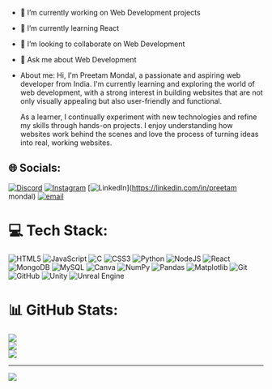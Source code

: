 - 🔭 I’m currently working on Web Development projects
- 🌱 I’m currently learning React
- 👯 I’m looking to collaborate on Web Development
- 💬 Ask me about Web Development
- About me:
  Hi, I'm Preetam Mondal, a passionate and aspiring web developer from India.
  I'm currently learning and exploring the world of web development, with a strong interest in building websites that are not only visually appealing but also user-friendly and functional.

  As a learner, I continually experiment with new technologies and refine my skills through hands-on projects. I enjoy understanding how websites work behind the scenes and love the process of turning ideas into    real, working websites.

## 🌐 Socials:
[![Discord](https://img.shields.io/badge/Discord-%237289DA.svg?logo=discord&logoColor=white)](https://discord.gg/preet_1_am) [![Instagram](https://img.shields.io/badge/Instagram-%23E4405F.svg?logo=Instagram&logoColor=white)](https://instagram.com/pree_t1am) [![LinkedIn](https://img.shields.io/badge/LinkedIn-%230077B5.svg?logo=linkedin&logoColor=white)](https://linkedin.com/in/preetam mondal) [![email](https://img.shields.io/badge/Email-D14836?logo=gmail&logoColor=white)](mailto:pm986294@gmail.com) 

# 💻 Tech Stack:
![HTML5](https://img.shields.io/badge/html5-%23E34F26.svg?style=for-the-badge&logo=html5&logoColor=white) ![JavaScript](https://img.shields.io/badge/javascript-%23323330.svg?style=for-the-badge&logo=javascript&logoColor=%23F7DF1E) ![C](https://img.shields.io/badge/c-%2300599C.svg?style=for-the-badge&logo=c&logoColor=white) ![CSS3](https://img.shields.io/badge/css3-%231572B6.svg?style=for-the-badge&logo=css3&logoColor=white) ![Python](https://img.shields.io/badge/python-3670A0?style=for-the-badge&logo=python&logoColor=ffdd54) ![NodeJS](https://img.shields.io/badge/node.js-6DA55F?style=for-the-badge&logo=node.js&logoColor=white) ![React](https://img.shields.io/badge/react-%2320232a.svg?style=for-the-badge&logo=react&logoColor=%2361DAFB) ![MongoDB](https://img.shields.io/badge/MongoDB-%234ea94b.svg?style=for-the-badge&logo=mongodb&logoColor=white) ![MySQL](https://img.shields.io/badge/mysql-4479A1.svg?style=for-the-badge&logo=mysql&logoColor=white) ![Canva](https://img.shields.io/badge/Canva-%2300C4CC.svg?style=for-the-badge&logo=Canva&logoColor=white) ![NumPy](https://img.shields.io/badge/numpy-%23013243.svg?style=for-the-badge&logo=numpy&logoColor=white) ![Pandas](https://img.shields.io/badge/pandas-%23150458.svg?style=for-the-badge&logo=pandas&logoColor=white) ![Matplotlib](https://img.shields.io/badge/Matplotlib-%23ffffff.svg?style=for-the-badge&logo=Matplotlib&logoColor=black) ![Git](https://img.shields.io/badge/git-%23F05033.svg?style=for-the-badge&logo=git&logoColor=white) ![GitHub](https://img.shields.io/badge/github-%23121011.svg?style=for-the-badge&logo=github&logoColor=white) ![Unity](https://img.shields.io/badge/unity-%23000000.svg?style=for-the-badge&logo=unity&logoColor=white) ![Unreal Engine](https://img.shields.io/badge/unrealengine-%23313131.svg?style=for-the-badge&logo=unrealengine&logoColor=white)
# 📊 GitHub Stats:
![](https://github-readme-stats.vercel.app/api?username=preetam2003&theme=dark&hide_border=false&include_all_commits=false&count_private=false)<br/>
![](https://nirzak-streak-stats.vercel.app/?user=preetam2003&theme=dark&hide_border=false)<br/>
![](https://github-readme-stats.vercel.app/api/top-langs/?username=preetam2003&theme=dark&hide_border=false&include_all_commits=false&count_private=false&layout=compact)

---
[![](https://visitcount.itsvg.in/api?id=preetam2003&icon=0&color=0)](https://visitcount.itsvg.in)

<!-- Proudly created with GPRM ( https://gprm.itsvg.in ) -->
